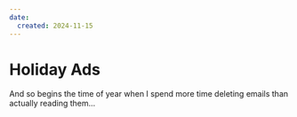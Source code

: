 ```yaml
---
date:
  created: 2024-11-15
---
```


# Holiday Ads

And so begins the time of year when I spend more time deleting emails
than actually reading them...
